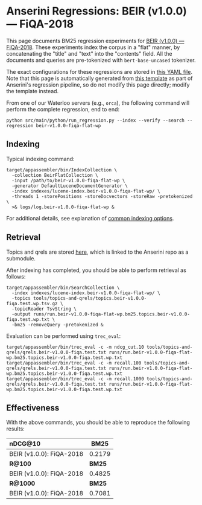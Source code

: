 # Anserini Regressions: BEIR (v1.0.0) &mdash; FiQA-2018

This page documents BM25 regression experiments for [BEIR (v1.0.0) &mdash; FiQA-2018](http://beir.ai/).
These experiments index the corpus in a "flat" manner, by concatenating the "title" and "text" into the "contents" field.
All the documents and queries are pre-tokenized with `bert-base-uncased` tokenizer.

The exact configurations for these regressions are stored in [this YAML file](../../src/main/resources/regression/beir-v1.0.0-fiqa-flat-wp.yaml).
Note that this page is automatically generated from [this template](../../src/main/resources/docgen/templates/beir-v1.0.0-fiqa-flat-wp.template) as part of Anserini's regression pipeline, so do not modify this page directly; modify the template instead.

From one of our Waterloo servers (e.g., `orca`), the following command will perform the complete regression, end to end:

```
python src/main/python/run_regression.py --index --verify --search --regression beir-v1.0.0-fiqa-flat-wp
```

## Indexing

Typical indexing command:

```
target/appassembler/bin/IndexCollection \
  -collection BeirFlatCollection \
  -input /path/to/beir-v1.0.0-fiqa-flat-wp \
  -generator DefaultLuceneDocumentGenerator \
  -index indexes/lucene-index.beir-v1.0.0-fiqa-flat-wp/ \
  -threads 1 -storePositions -storeDocvectors -storeRaw -pretokenized \
  >& logs/log.beir-v1.0.0-fiqa-flat-wp &
```

For additional details, see explanation of [common indexing options](../../docs/common-indexing-options.md).

## Retrieval

Topics and qrels are stored [here](https://github.com/castorini/anserini-tools/tree/master/topics-and-qrels), which is linked to the Anserini repo as a submodule.

After indexing has completed, you should be able to perform retrieval as follows:

```
target/appassembler/bin/SearchCollection \
  -index indexes/lucene-index.beir-v1.0.0-fiqa-flat-wp/ \
  -topics tools/topics-and-qrels/topics.beir-v1.0.0-fiqa.test.wp.tsv.gz \
  -topicReader TsvString \
  -output runs/run.beir-v1.0.0-fiqa-flat-wp.bm25.topics.beir-v1.0.0-fiqa.test.wp.txt \
  -bm25 -removeQuery -pretokenized &
```

Evaluation can be performed using `trec_eval`:

```
target/appassembler/bin/trec_eval -c -m ndcg_cut.10 tools/topics-and-qrels/qrels.beir-v1.0.0-fiqa.test.txt runs/run.beir-v1.0.0-fiqa-flat-wp.bm25.topics.beir-v1.0.0-fiqa.test.wp.txt
target/appassembler/bin/trec_eval -c -m recall.100 tools/topics-and-qrels/qrels.beir-v1.0.0-fiqa.test.txt runs/run.beir-v1.0.0-fiqa-flat-wp.bm25.topics.beir-v1.0.0-fiqa.test.wp.txt
target/appassembler/bin/trec_eval -c -m recall.1000 tools/topics-and-qrels/qrels.beir-v1.0.0-fiqa.test.txt runs/run.beir-v1.0.0-fiqa-flat-wp.bm25.topics.beir-v1.0.0-fiqa.test.wp.txt
```

## Effectiveness

With the above commands, you should be able to reproduce the following results:

| **nDCG@10**                                                                                                  | **BM25**  |
|:-------------------------------------------------------------------------------------------------------------|-----------|
| BEIR (v1.0.0): FiQA-2018                                                                                     | 0.2179    |
| **R@100**                                                                                                    | **BM25**  |
| BEIR (v1.0.0): FiQA-2018                                                                                     | 0.4825    |
| **R@1000**                                                                                                   | **BM25**  |
| BEIR (v1.0.0): FiQA-2018                                                                                     | 0.7081    |

